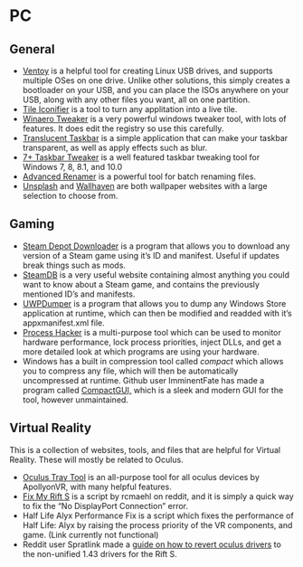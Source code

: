 # PC

## General

- [Ventoy](https://www.ventoy.net/en/index.html) is a helpful tool for creating Linux USB drives, and supports multiple OSes on one drive. Unlike other solutions, this simply creates a bootloader on your USB, and you can place the ISOs anywhere on your USB, along with any other files you want, all on one partition.
- [Tile Iconifier](https://github.com/Jonno12345/TileIconifier) is a tool to turn any applitation into a live tile.
- [Winaero Tweaker](https://winaero.com/comment.php?comment.news.1836) is a very powerful windows tweaker tool, with lots of features. It does edit the registry so use this carefully.
- [Translucent Taskbar](https://github.com/TranslucentTB/TranslucentTB) is a simple application that can make your taskbar transparent, as well as apply effects such as blur.
- [7+ Taskbar Tweaker](https://rammichael.com/7-taskbar-tweaker) is a well featured taskbar tweaking tool for Windows 7, 8, 8.1, and 10.0
- [Advanced Renamer](https://www.advancedrenamer.com/) is a powerful tool for batch renaming files.
- [Unsplash](https://unsplash.com/) and [Wallhaven](https://wallhaven.cc/) are both wallpaper websites with a large selection to choose from.

## Gaming

- [Steam Depot Downloader](https://github.com/SteamRE/DepotDownloader) is a program that allows you to download any version of a Steam game using it’s ID and manifest. Useful if updates break things such as mods.
- [SteamDB](https://steamdb.info/) is a very useful website containing almost anything you could want to know about a Steam game, and contains the previously mentioned ID’s and manifests.
- [UWPDumper](https://github.com/Wunkolo/UWPDumper) is a program that allows you to dump any Windows Store application at runtime, which can then be modified and readded with it’s appxmanifest.xml file.
- [Process Hacker](https://processhacker.sourceforge.io/) is a multi-purpose tool which can be used to monitor hardware performance, lock process priorities, inject DLLs, and get a more detailed look at which programs are using your hardware.
- Windows has a built in compression tool called *compact* which allows you to compress any file, which will then be automatically uncompressed at runtime. Github user ImminentFate has made a program called [CompactGUI,](https://github.com/Freaky/Compactor) which is a sleek and modern GUI for the tool, however unmaintained.

## Virtual Reality

This is a collection of websites, tools, and files that are helpful for Virtual Reality. These will mostly be related to Oculus.

- [Oculus Tray Tool](https://www.guru3d.com/files-details/oculus-traytool-download.html) is an all-purpose tool for all oculus devices by ApollyonVR, with many helpful features.
- [Fix My Rift S](https://www.reddit.com/r/oculus/comments/i5geen/rift_s_no_displayport_connection_quick_fix/) is a script by rcmaehl on reddit, and it is simply a quick way to fix the “No DisplayPort Connection” error.
- Half Life Alyx Performance Fix is a script which fixes the performance of Half Life: Alyx by raising the process priority of the VR components, and game. (Link currently not functional)
- Reddit user Spratlink made a [guide on how to revert oculus drivers](https://www.reddit.com/r/oculus/comments/hnfhdx/psa_you_can_revert_oculus_drivers_to_fix/) to the non-unified 1.43 drivers for the Rift S.